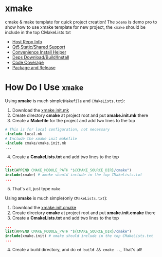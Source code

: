 # xmake

cmake & make template for quick project creation! The `xdemo` is demo pro to
show how to use xmake template for new project, the `xmake` should be include
in the top CMakeLists.txt

- [Host Repo Info](docs/help.md#host-repo-info)
- [Qt5 Static/Shared Support](docs/help.md#qt5support)
- [Convenience Install Helper](docs/help.md#xmakeinstallhelper)
- [Deps Download/Build/Install](docs/help.md#external-project-support)
- [Code Coverage](docs/help.md#code-coverage-support)
- [Package and Release](docs/help.md#package-and-release)

# How Do I Use `xmake`

Using **xmake** is much simple(`Makefile` and `CMakeLists.txt`):

1. Download the [xmake.init.mk](xmake.init.mk)
2. Create directory **cmake** at project root and put **xmake.init.mk** there
3. Create a **Makefile** for the project and add two lines to the top

``` makefile
# This is for local configuration, not necessary
-include local.mk
# Include the xmake init makefile
-include cmake/xmake.init.mk
...
```

4. Create a **CmakeLists.txt** and add two lines to the top

``` cmake
...
list(APPEND CMAKE_MODULE_PATH "${CMAKE_SOURCE_DIR}/cmake")
include(xmake) # xmake should include in the top CMakeLists.txt
...
```

5. That's all, just type `make`

Using **xmake** is much simple(only `CMakeLists.txt`):

1. Download the [xmake.init.cmake](xmake.init.cmake)
2. Create directory **cmake** at project root and put **xmake.init.cmake** there
3. Create a **CmakeLists.txt** and add two lines to the top

``` cmake
...
list(APPEND CMAKE_MODULE_PATH "${CMAKE_SOURCE_DIR}/cmake")
include(xmake.init) # xmake should include in the top CMakeLists.txt
...
```

4. Create a build directory, and do `cd build && cmake ..`, That's all!
